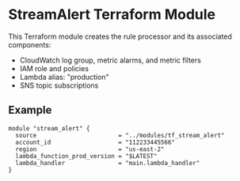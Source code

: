 # StreamAlert Terraform Module
This Terraform module creates the rule processor and its associated components:

* CloudWatch log group, metric alarms, and metric filters
* IAM role and policies
* Lambda alias: "production"
* SNS topic subscriptions

## Example
```
module "stream_alert" {
  source                       = "../modules/tf_stream_alert"
  account_id                   = "112233445566"
  region                       = "us-east-2"
  lambda_function_prod_version = "$LATEST"
  lambda_handler               = "main.lambda_handler"
}
```
